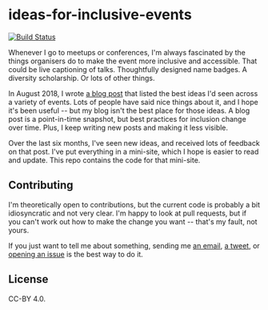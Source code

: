 # ideas-for-inclusive-events

[![Build Status](https://dev.azure.com/alexwlchan/alexwlchan/_apis/build/status/alexwlchan.ideas-for-inclusive-events?branchName=live)](https://dev.azure.com/alexwlchan/alexwlchan/_build/latest?definitionId=3&branchName=live)

Whenever I go to meetups or conferences, I'm always fascinated by the things organisers do to make the event more inclusive and accessible.
That could be live captioning of talks.
Thoughtfully designed name badges.
A diversity scholarship.
Or lots of other things.

In August 2018, I wrote [a blog post](https://alexwlchan.net/2018/08/inclusive-conferences/) that listed the best ideas I'd seen across a variety of events.
Lots of people have said nice things about it, and I hope it's been useful -- but my blog isn't the best place for those ideas.
A blog post is a point-in-time snapshot, but best practices for inclusion change over time.
Plus, I keep writing new posts and making it less visible.

Over the last six months, I've seen new ideas, and received lots of feedback on that post.
I've put everything in a mini-site, which I hope is easier to read and update.
This repo contains the code for that mini-site.

## Contributing

I'm theoretically open to contributions, but the current code is probably a bit idiosyncratic and not very clear.
I'm happy to look at pull requests, but if you can't work out how to make the change you want -- that's my fault, not yours.

If you just want to tell me about something, sending me [an email](mailto:alex@alexwlchan.net), [a tweet](https://twitter.com/alexwlchan), or [opening an issue](https://github.com/alexwlchan/ideas-for-inclusive-events/issues/new) is the best way to do it.

## License

CC-BY 4.0.
